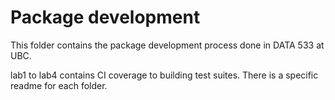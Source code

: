 # Package development

This folder contains the package development process done in DATA 533 at UBC. 

lab1 to lab4 contains CI coverage to building test suites. There is a specific readme for each folder. 
